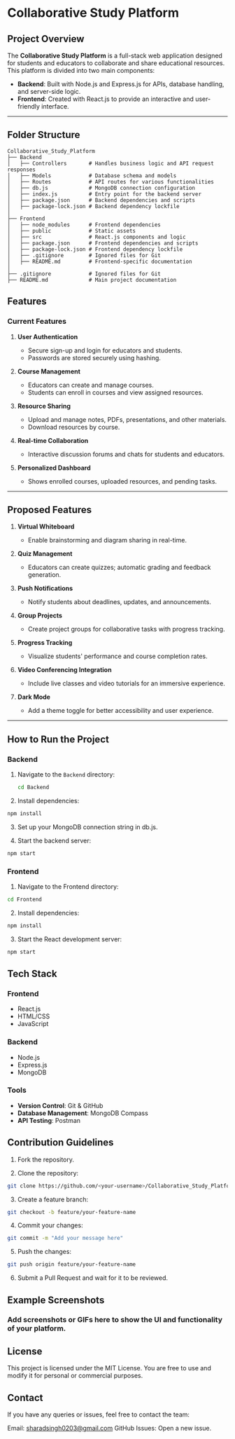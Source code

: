 # Collaborative Study Platform

## Project Overview
The **Collaborative Study Platform** is a full-stack web application designed for students and educators to collaborate and share educational resources. This platform is divided into two main components:

- **Backend**: Built with Node.js and Express.js for APIs, database handling, and server-side logic.
- **Frontend**: Created with React.js to provide an interactive and user-friendly interface.

---

## Folder Structure

```plaintext
Collaborative_Study_Platform
├── Backend
│   ├── Controllers       # Handles business logic and API request responses
│   ├── Models            # Database schema and models
│   ├── Routes            # API routes for various functionalities
│   ├── db.js             # MongoDB connection configuration
│   ├── index.js          # Entry point for the backend server
│   ├── package.json      # Backend dependencies and scripts
│   ├── package-lock.json # Backend dependency lockfile
│
├── Frontend
│   ├── node_modules      # Frontend dependencies
│   ├── public            # Static assets
│   ├── src               # React.js components and logic
│   ├── package.json      # Frontend dependencies and scripts
│   ├── package-lock.json # Frontend dependency lockfile
│   ├── .gitignore        # Ignored files for Git
│   ├── README.md         # Frontend-specific documentation
│
├── .gitignore            # Ignored files for Git
├── README.md             # Main project documentation
```

## Features

### Current Features
1. **User Authentication**
   - Secure sign-up and login for educators and students.
   - Passwords are stored securely using hashing.

2. **Course Management**
   - Educators can create and manage courses.
   - Students can enroll in courses and view assigned resources.

3. **Resource Sharing**
   - Upload and manage notes, PDFs, presentations, and other materials.
   - Download resources by course.

4. **Real-time Collaboration**
   - Interactive discussion forums and chats for students and educators.

5. **Personalized Dashboard**
   - Shows enrolled courses, uploaded resources, and pending tasks.

---

## Proposed Features

1. **Virtual Whiteboard**
   - Enable brainstorming and diagram sharing in real-time.

2. **Quiz Management**
   - Educators can create quizzes; automatic grading and feedback generation.

3. **Push Notifications**
   - Notify students about deadlines, updates, and announcements.

4. **Group Projects**
   - Create project groups for collaborative tasks with progress tracking.

5. **Progress Tracking**
   - Visualize students' performance and course completion rates.

6. **Video Conferencing Integration**
   - Include live classes and video tutorials for an immersive experience.

7. **Dark Mode**
   - Add a theme toggle for better accessibility and user experience.

---

## How to Run the Project

### Backend
1. Navigate to the `Backend` directory:
   ```bash
   cd Backend

2. Install dependencies:
```bash
npm install
``` 
3. Set up your MongoDB connection string in db.js.

4. Start the backend server:
```bash
npm start
```

### Frontend
1. Navigate to the Frontend directory:
```bash
cd Frontend
```

2. Install dependencies:
```bash
npm install
```

3. Start the React development server:
```bash
npm start
```

## Tech Stack

### Frontend
- React.js
- HTML/CSS
- JavaScript
  
### Backend
- Node.js
- Express.js
- MongoDB

### Tools
- **Version Control**: Git & GitHub
- **Database Management**: MongoDB Compass
- **API Testing**: Postman


## Contribution Guidelines
1. Fork the repository.
   
2. Clone the repository:
```bash
git clone https://github.com/<your-username>/Collaborative_Study_Platform.git
```

3. Create a feature branch:
```bash
git checkout -b feature/your-feature-name
```

4. Commit your changes:
```bash
git commit -m "Add your message here"
```

5. Push the changes:
```bash
git push origin feature/your-feature-name
```

6. Submit a Pull Request and wait for it to be reviewed.

## Example Screenshots
### Add screenshots or GIFs here to show the UI and functionality of your platform.

## License
This project is licensed under the MIT License. You are free to use and modify it for personal or commercial purposes.

## Contact
If you have any queries or issues, feel free to contact the team:

Email: sharadsingh0203@gmail.com
GitHub Issues: Open a new issue.

